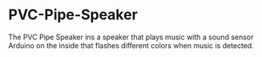 # PVC-Pipe-Speaker
The PVC Pipe Speaker ins a speaker that plays music with a sound sensor Arduino on the inside that flashes different colors when music is detected.  
